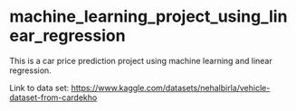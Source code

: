# machine_learning_project_using_linear_regression
This is a car price prediction project using machine learning and linear regression.

Link to data set: https://www.kaggle.com/datasets/nehalbirla/vehicle-dataset-from-cardekho
